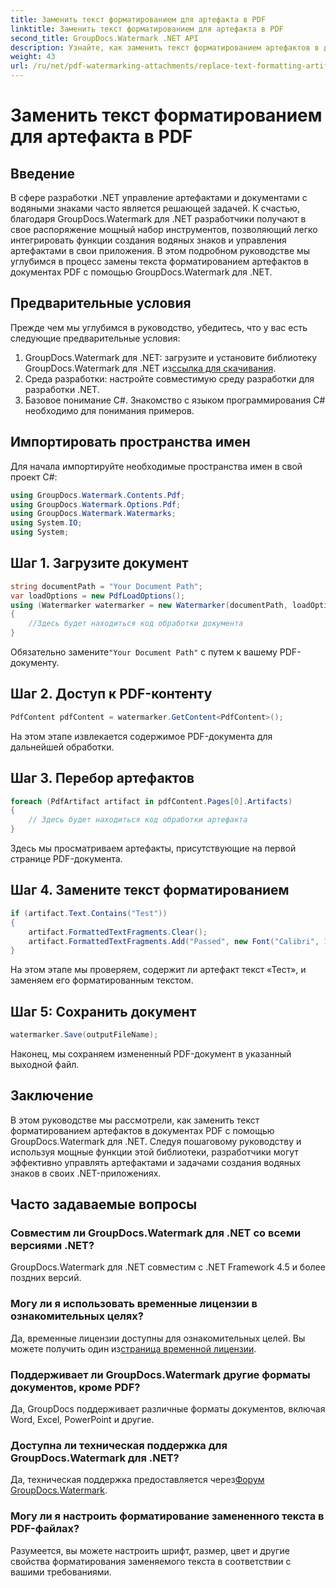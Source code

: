 ```yaml
---
title: Заменить текст форматированием для артефакта в PDF
linktitle: Заменить текст форматированием для артефакта в PDF
second_title: GroupDocs.Watermark .NET API
description: Узнайте, как заменить текст форматированием артефактов в документах PDF с помощью GroupDocs.Watermark для .NET. Улучшите управление документами без особых усилий.
weight: 43
url: /ru/net/pdf-watermarking-attachments/replace-text-formatting-artifact-pdf/
---
```


# Заменить текст форматированием для артефакта в PDF

## Введение
В сфере разработки .NET управление артефактами и документами с водяными знаками часто является решающей задачей. К счастью, благодаря GroupDocs.Watermark для .NET разработчики получают в свое распоряжение мощный набор инструментов, позволяющий легко интегрировать функции создания водяных знаков и управления артефактами в свои приложения. В этом подробном руководстве мы углубимся в процесс замены текста форматированием артефактов в документах PDF с помощью GroupDocs.Watermark для .NET.
## Предварительные условия
Прежде чем мы углубимся в руководство, убедитесь, что у вас есть следующие предварительные условия:
1.  GroupDocs.Watermark для .NET: загрузите и установите библиотеку GroupDocs.Watermark для .NET из[ссылка для скачивания](https://releases.groupdocs.com/Watermark/net/).
2. Среда разработки: настройте совместимую среду разработки для разработки .NET.
3. Базовое понимание C#. Знакомство с языком программирования C# необходимо для понимания примеров.

## Импортировать пространства имен
Для начала импортируйте необходимые пространства имен в свой проект C#:
```csharp
using GroupDocs.Watermark.Contents.Pdf;
using GroupDocs.Watermark.Options.Pdf;
using GroupDocs.Watermark.Watermarks;
using System.IO;
using System;
```
## Шаг 1. Загрузите документ
```csharp
string documentPath = "Your Document Path";
var loadOptions = new PdfLoadOptions();
using (Watermarker watermarker = new Watermarker(documentPath, loadOptions))
{
    //Здесь будет находиться код обработки документа
}
```
 Обязательно замените`"Your Document Path"` с путем к вашему PDF-документу.
## Шаг 2. Доступ к PDF-контенту
```csharp
PdfContent pdfContent = watermarker.GetContent<PdfContent>();
```
На этом этапе извлекается содержимое PDF-документа для дальнейшей обработки.
## Шаг 3. Перебор артефактов
```csharp
foreach (PdfArtifact artifact in pdfContent.Pages[0].Artifacts)
{
    // Здесь будет находиться код обработки артефакта
}
```
Здесь мы просматриваем артефакты, присутствующие на первой странице PDF-документа.
## Шаг 4. Замените текст форматированием
```csharp
if (artifact.Text.Contains("Test"))
{
    artifact.FormattedTextFragments.Clear();
    artifact.FormattedTextFragments.Add("Passed", new Font("Calibri", 19, FontStyle.Bold), Color.Red, Color.Aqua);
}
```
На этом этапе мы проверяем, содержит ли артефакт текст «Тест», и заменяем его форматированным текстом.
## Шаг 5: Сохранить документ
```csharp
watermarker.Save(outputFileName);
```
Наконец, мы сохраняем измененный PDF-документ в указанный выходной файл.

## Заключение
В этом руководстве мы рассмотрели, как заменить текст форматированием артефактов в документах PDF с помощью GroupDocs.Watermark для .NET. Следуя пошаговому руководству и используя мощные функции этой библиотеки, разработчики могут эффективно управлять артефактами и задачами создания водяных знаков в своих .NET-приложениях.
## Часто задаваемые вопросы
### Совместим ли GroupDocs.Watermark для .NET со всеми версиями .NET?
GroupDocs.Watermark для .NET совместим с .NET Framework 4.5 и более поздних версий.
### Могу ли я использовать временные лицензии в ознакомительных целях?
 Да, временные лицензии доступны для ознакомительных целей. Вы можете получить один из[страница временной лицензии](https://purchase.groupdocs.com/temporary-license/).
### Поддерживает ли GroupDocs.Watermark другие форматы документов, кроме PDF?
Да, GroupDocs поддерживает различные форматы документов, включая Word, Excel, PowerPoint и другие.
### Доступна ли техническая поддержка для GroupDocs.Watermark для .NET?
 Да, техническая поддержка предоставляется через[Форум GroupDocs.Watermark](https://forum.groupdocs.com/c/watermark/19).
### Могу ли я настроить форматирование замененного текста в PDF-файлах?
Разумеется, вы можете настроить шрифт, размер, цвет и другие свойства форматирования заменяемого текста в соответствии с вашими требованиями.